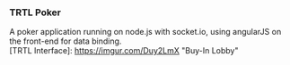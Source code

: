 ### TRTL Poker

A poker application running on node.js with socket.io, using angularJS on the front-end for data binding.  
[TRTL Interface]: https://imgur.com/Duy2LmX "Buy-In Lobby"

